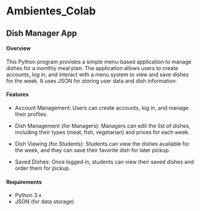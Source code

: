 # Ambientes_Colab

## Dish Manager App
#### Overview
This Python program provides a simple menu-based application to manage dishes for a monthly meal plan. The application allows users to create accounts, log in, and interact with a menu system to view and save dishes for the week. It uses JSON for storing user data and dish information.

#### Features
- Account Management: Users can create accounts, log in, and manage their profiles.

- Dish Management (for Managers): Managers can edit the list of dishes, including their types (meat, fish, vegetarian) and prices for each week.

- Dish Viewing (for Students): Students can view the dishes available for the week, and they can save their favorite dish for later pickup.

- Saved Dishes: Once logged in, students can view their saved dishes and order them for pickup.

#### Requirements
- Python 3.x
- JSON (for data storage)
